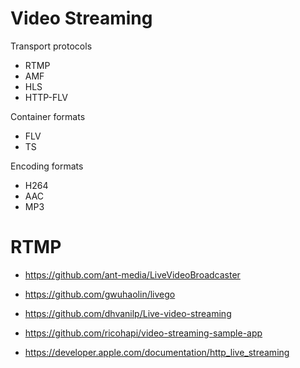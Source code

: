 # Video Streaming

Transport protocols
- RTMP
- AMF
- HLS
- HTTP-FLV

Container formats
- FLV
- TS

Encoding formats
- H264
- AAC
- MP3

# RTMP



- https://github.com/ant-media/LiveVideoBroadcaster

- https://github.com/gwuhaolin/livego

- https://github.com/dhvanilp/Live-video-streaming

- https://github.com/ricohapi/video-streaming-sample-app

- https://developer.apple.com/documentation/http_live_streaming
